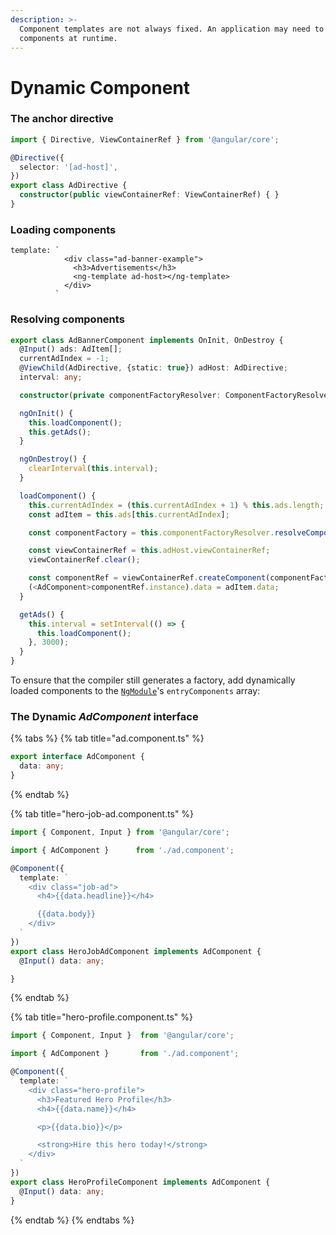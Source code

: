 ```yaml
---
description: >-
  Component templates are not always fixed. An application may need to load new
  components at runtime.
---
```


# Dynamic Component

### The anchor directive <a href="#the-anchor-directive" id="the-anchor-directive"></a>

```typescript
import { Directive, ViewContainerRef } from '@angular/core';

@Directive({
  selector: '[ad-host]',
})
export class AdDirective {
  constructor(public viewContainerRef: ViewContainerRef) { }
}
```

### Loading components <a href="#loading-components" id="loading-components"></a>

```markup
template: `
            <div class="ad-banner-example">
              <h3>Advertisements</h3>
              <ng-template ad-host></ng-template>
            </div>
          `
```

### Resolving components <a href="#resolving-components" id="resolving-components"></a>

```typescript
export class AdBannerComponent implements OnInit, OnDestroy {
  @Input() ads: AdItem[];
  currentAdIndex = -1;
  @ViewChild(AdDirective, {static: true}) adHost: AdDirective;
  interval: any;

  constructor(private componentFactoryResolver: ComponentFactoryResolver) { }

  ngOnInit() {
    this.loadComponent();
    this.getAds();
  }

  ngOnDestroy() {
    clearInterval(this.interval);
  }

  loadComponent() {
    this.currentAdIndex = (this.currentAdIndex + 1) % this.ads.length;
    const adItem = this.ads[this.currentAdIndex];

    const componentFactory = this.componentFactoryResolver.resolveComponentFactory(adItem.component);

    const viewContainerRef = this.adHost.viewContainerRef;
    viewContainerRef.clear();

    const componentRef = viewContainerRef.createComponent(componentFactory);
    (<AdComponent>componentRef.instance).data = adItem.data;
  }

  getAds() {
    this.interval = setInterval(() => {
      this.loadComponent();
    }, 3000);
  }
}
```

&#x20;To ensure that the compiler still generates a factory, add dynamically loaded components to the [`NgModule`](https://angular.io/api/core/NgModule)'s `entryComponents` array:

### The Dynamic _AdComponent_ interface <a href="#the-adcomponent-interface" id="the-adcomponent-interface"></a>

{% tabs %}
{% tab title="ad.component.ts" %}
```typescript
export interface AdComponent {
  data: any;
}
```
{% endtab %}

{% tab title="hero-job-ad.component.ts" %}
```typescript
import { Component, Input } from '@angular/core';

import { AdComponent }      from './ad.component';

@Component({
  template: `
    <div class="job-ad">
      <h4>{{data.headline}}</h4>

      {{data.body}}
    </div>
  `
})
export class HeroJobAdComponent implements AdComponent {
  @Input() data: any;

}
```
{% endtab %}

{% tab title="hero-profile.component.ts" %}
```typescript
import { Component, Input }  from '@angular/core';

import { AdComponent }       from './ad.component';

@Component({
  template: `
    <div class="hero-profile">
      <h3>Featured Hero Profile</h3>
      <h4>{{data.name}}</h4>

      <p>{{data.bio}}</p>

      <strong>Hire this hero today!</strong>
    </div>
  `
})
export class HeroProfileComponent implements AdComponent {
  @Input() data: any;
}
```
{% endtab %}
{% endtabs %}
